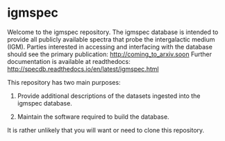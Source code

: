 # igmspec

Welcome to the igmspec repository.  The
igmspec database is intended to provide
all publicly available spectra that 
probe the intergalactic medium (IGM).
Parties interested in accessing and interfacing
with the database should see the primary 
publication: http://coming_to_arxiv.soon
Further documentation is available at readthedocs:
http://specdb.readthedocs.io/en/latest/igmspec.html

This repository has two main purposes:

1.  Provide additional descriptions of the datasets 
ingested into the igmspec database.

1.  Maintain the software required to build the database.

It is rather unlikely that you will want or need to 
clone this repository.

